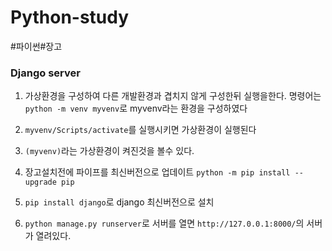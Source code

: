 # Python-study
#파이썬#장고

### Django server

1. 가상환경을 구성하여 다른 개발환경과 겹치지 않게 구성한뒤 실행을한다. 명령어는 `python -m venv myvenv`로 myvenv라는 환경을 구성하였다

2. `myvenv/Scripts/activate`를 실행시키면 가상환경이 실행된다

3. `(myvenv)`라는 가상환경이 켜진것을 볼수 있다.

4. 장고설치전에 파이프를 최신버전으로 업데이트 `python -m pip install --upgrade pip`

5. `pip install django`로 django 최신버전으로 설치

6. `python manage.py runserver`로 서버를 열면 `http://127.0.0.1:8000/`의 서버가 열려있다.